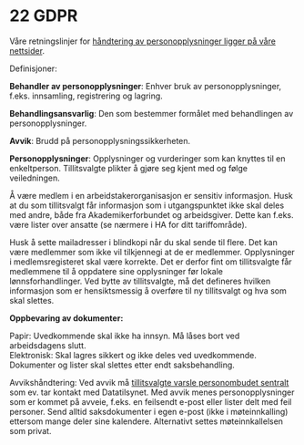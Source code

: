 # 22 GDPR


Våre retningslinjer for  [håndtering av personopplysninger ligger på våre nettsider](https://www.akademikerforbundet.no/personvern/).

Definisjoner:

**Behandler av personopplysninger**: Enhver bruk av personopplysninger, f.eks. innsamling, registrering og lagring.

**Behandlingsansvarlig**: Den som bestemmer formålet med behandlingen av personopplysninger.

**Avvik**: Brudd på personopplysningssikkerheten.

**Personopplysninger**: Opplysninger og vurderinger som kan knyttes til en enkeltperson. Tillitsvalgte plikter å gjøre seg kjent med og følge veiledningen.

Å være medlem i en arbeidstakerorganisasjon er sensitiv informasjon. Husk at du som tillitsvalgt får informasjon som i utgangspunktet ikke skal deles med andre, både fra Akademikerforbundet og arbeidsgiver. Dette kan f.eks. være lister over ansatte (se nærmere i HA for ditt tariffområde).

Husk å sette mailadresser i blindkopi når du skal sende til flere. Det kan være medlemmer som ikke vil tilkjennegi at de er medlemmer. Opplysninger i medlemsregisteret skal være korrekte. Det er derfor fint om tillitsvalgte får medlemmene til å oppdatere sine opplysninger før lokale lønnsforhandlinger. Ved bytte av tillitsvalgte, må det defineres hvilken informasjon som er hensiktsmessig å overføre til ny tillitsvalgt og hva som skal slettes.

**Oppbevaring av dokumenter:**

Papir: Uvedkommende skal ikke ha innsyn. Må låses bort ved arbeidsdagens slutt.  
Elektronisk: Skal lagres sikkert og ikke deles ved uvedkommende. Dokumenter og lister skal slettes etter endt saksbehandling.

Avvikshåndtering: Ved avvik må [tillitsvalgte varsle personombudet sentralt](https://www.akademikerforbundet.no/personvern/) som ev. tar kontakt med Datatilsynet. Med avvik menes personopplysninger som er kommet på avveie, f.eks. en feilsendt e-post eller lister delt med feil personer. Send alltid saksdokumenter i egen e-post (ikke i møteinnkalling) ettersom mange deler sine kalendere. Alternativt settes møteinnkallelsen som privat.